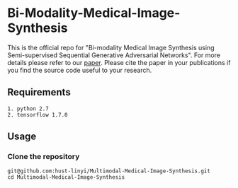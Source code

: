 # Bi-Modality-Medical-Image-Synthesis
This is the official repo for "Bi-modality Medical Image Synthesis using Semi-supervised Sequential Generative Adversarial Networks". For more details please refer to our [paper](https://www.ncbi.nlm.nih.gov/pubmed/31217133). Please cite the paper in your publications if you find the source code useful to your research.

## Requirements
    1. python 2.7
    2. tensorflow 1.7.0

## Usage
### Clone the repository
    git@github.com:hust-linyi/Multimodal-Medical-Image-Synthesis.git
    cd Multimodal-Medical-Image-Synthesis

